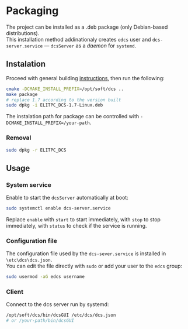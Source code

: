 # Packaging

The project can be installed as a .deb package (only Debian-based distributions).  
This installation method addinationaly creates `edcs` user and `dcs-server.service` — `dcsServer` as a _daemon_  for `systemd`.

## Instalation

Proceed with general building [instructions](../README.md), then run the following:

``` bash
cmake -DCMAKE_INSTALL_PREFIX=/opt/soft/dcs ..
make package
# replace 1.7 according to the version built
sudo dpkg -i ELITPC_DCS-1.7-Linux.deb  
```

The instalation path for package can be controlled with `-DCMAKE_INSTALL_PREFIX=/your-path`.

### Removal
```bash
sudo dpkg -r ELITPC_DCS
```
##  Usage
### System service

Enable to start the `dcsServer` automatically at boot:
```bash
sudo systemctl enable dcs-server.service
```
Replace `enable` with `start` to start immediately, with `stop` to stop immediately, with `status` to check if the service is running.

### Configuration file

The configuration file used by the `dcs-sever.service` is installed in `\etc\dcs\dcs.json`.  
You can edit the file directly with `sudo` or add your user to the `edcs` group:

```bash
sudo usermod -aG edcs username
```
### Client

Connect to the dcs server run by systemd:

```bash
/opt/soft/dcs/bin/dcsGUI /etc/dcs/dcs.json
# or /your-path/bin/dcsGUI
```
